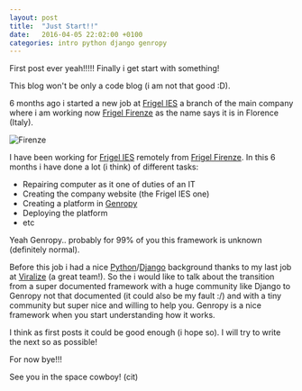 ```yaml
---
layout: post
title:  "Just Start!!"
date:   2016-04-05 22:02:00 +0100
categories: intro python django genropy
---
```


First post ever yeah!!!!! Finally i get start with something!

This blog won't be only a code blog (i am not that good :D).

6 months ago i started a new job at
[Frigel IES](http://www.iesfrigel.com) a branch of
the main company where i am working now
[Frigel Firenze](http://www.frigel.com) as
the name says it is in Florence (Italy).

![Firenze](http://www.pizzeriaspera.it/wp-content/uploads/2015/05/panorama-firenze.jpg)


I have been working for [Frigel IES](http://www.iesfrigel.com)
remotely from [Frigel Firenze](http://www.frigel.com).
In this 6 months i have done a lot (i think) of different tasks:

  -  Repairing computer as it one of duties of an IT
  -  Creating the company website (the Frigel IES one)
  -  Creating a platform in [Genropy](http://www.genropy.org)
  -  Deploying the platform
  -  etc

Yeah Genropy.. probably for 99% of you this framework is unknown (definitely normal).

Before this job i had a nice
[Python](https://www.python.org)/[Django](https://www.djangoproject.com) background thanks to my last job at
[Viralize](https://viralize.com) (a great team!).
So the i would like to talk about the transition from a super
documented framework with a huge community like Django to
Genropy not that documented (it could also be my fault :/)
and with a tiny community but super nice and willing to help you.
Genropy is a nice framework when you start understanding how it
works.

I think as first posts it could be good enough (i hope so).
I will try to write the next so as possible!

For now bye!!!

See you in the space cowboy! (cit)
